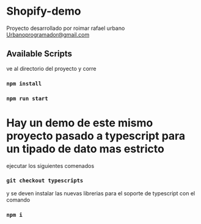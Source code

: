# Shopify-demo

Proyecto desarrollado por roimar rafael urbano Urbanoprogramador@gmail.com

## Available Scripts

ve al directorio del proyecto y corre

### `npm install `

### `npm run start`

# Hay un demo de este mismo proyecto pasado a typescript para un tipado de dato mas estricto 

ejecutar los siguientes comenados

### `git checkout typescripts `
y se deven instalar las nuevas librerias para el soporte de typescript con el comando
### `npm i`

